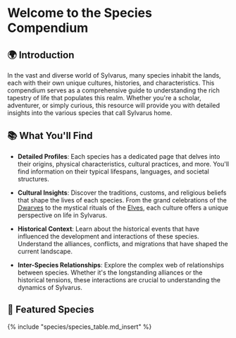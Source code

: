 # Welcome to the Species Compendium

## 🌍 Introduction

In the vast and diverse world of Sylvarus, many species inhabit the lands, each with their own unique cultures, histories, and characteristics. This compendium serves as a comprehensive guide to understanding the rich tapestry of life that populates this realm. Whether you're a scholar, adventurer, or simply curious, this resource will provide you with detailed insights into the various species that call Sylvarus home.

## 📚 What You'll Find

- **Detailed Profiles**: Each species has a dedicated page that delves into their origins, physical characteristics, cultural practices, and more. You'll find information on their typical lifespans, languages, and societal structures.

- **Cultural Insights**: Discover the traditions, customs, and religious beliefs that shape the lives of each species. From the grand celebrations of the [Dwarves](dwarf/index.md) to the mystical rituals of the [Elves](elf/index.md), each culture offers a unique perspective on life in Sylvarus.

- **Historical Context**: Learn about the historical events that have influenced the development and interactions of these species. Understand the alliances, conflicts, and migrations that have shaped the current landscape.

- **Inter-Species Relationships**: Explore the complex web of relationships between species. Whether it's the longstanding alliances or the historical tensions, these interactions are crucial to understanding the dynamics of Sylvarus.

## 🌟 Featured Species
{% include "species/species_table.md_insert" %}